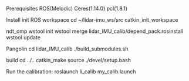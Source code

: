 Prerequisites
ROS(Melodic) Ceres(1.14.0) pcl(1.8.1)

Install
init ROS workspace
cd ~/lidar-imu_ws/src catkin_init_workspace

ndt_omp
wstool init wstool merge lidar_IMU_calib/depend_pack.rosinstall wstool update

Pangolin
cd lidar_IMU_calib ./build_submodules.sh

build
cd ../.. catkin_make source ./devel/setup.bash

Run the calibration:
roslaunch li_calib my_calib.launch
